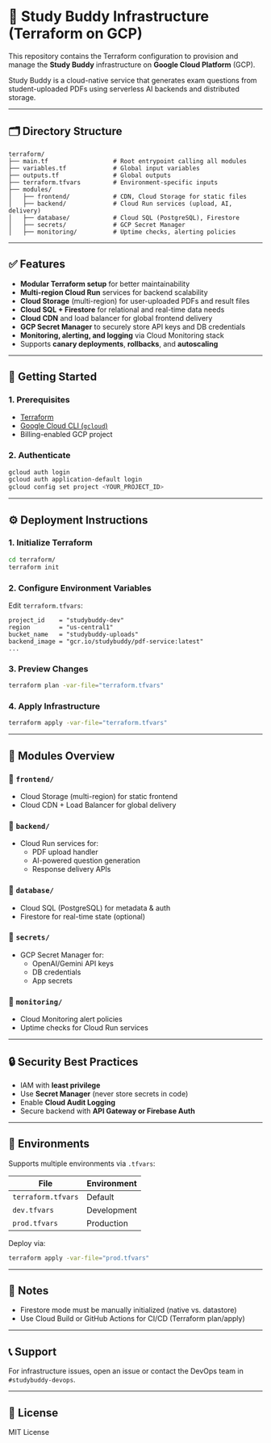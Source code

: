 # 📐 Study Buddy Infrastructure (Terraform on GCP)

This repository contains the Terraform configuration to provision and manage the **Study Buddy** infrastructure on **Google Cloud Platform** (GCP).

Study Buddy is a cloud-native service that generates exam questions from student-uploaded PDFs using serverless AI backends and distributed storage.

---

## 🗂 Directory Structure

```
terraform/
├── main.tf                  # Root entrypoint calling all modules
├── variables.tf             # Global input variables
├── outputs.tf               # Global outputs
├── terraform.tfvars         # Environment-specific inputs
├── modules/
│   ├── frontend/            # CDN, Cloud Storage for static files
│   ├── backend/             # Cloud Run services (upload, AI, delivery)
│   ├── database/            # Cloud SQL (PostgreSQL), Firestore
│   ├── secrets/             # GCP Secret Manager
│   ├── monitoring/          # Uptime checks, alerting policies
```

---

## ✅ Features

- **Modular Terraform setup** for better maintainability
- **Multi-region Cloud Run** services for backend scalability
- **Cloud Storage** (multi-region) for user-uploaded PDFs and result files
- **Cloud SQL + Firestore** for relational and real-time data needs
- **Cloud CDN** and load balancer for global frontend delivery
- **GCP Secret Manager** to securely store API keys and DB credentials
- **Monitoring, alerting, and logging** via Cloud Monitoring stack
- Supports **canary deployments**, **rollbacks**, and **autoscaling**

---

## 🚀 Getting Started

### 1. Prerequisites
- [Terraform](https://developer.hashicorp.com/terraform/install)
- [Google Cloud CLI (`gcloud`)](https://cloud.google.com/sdk/docs/install)
- Billing-enabled GCP project

### 2. Authenticate

```bash
gcloud auth login
gcloud auth application-default login
gcloud config set project <YOUR_PROJECT_ID>
```

---

## ⚙️ Deployment Instructions

### 1. Initialize Terraform

```bash
cd terraform/
terraform init
```

### 2. Configure Environment Variables

Edit `terraform.tfvars`:

```hcl
project_id    = "studybuddy-dev"
region        = "us-central1"
bucket_name   = "studybuddy-uploads"
backend_image = "gcr.io/studybuddy/pdf-service:latest"
...
```

### 3. Preview Changes

```bash
terraform plan -var-file="terraform.tfvars"
```

### 4. Apply Infrastructure

```bash
terraform apply -var-file="terraform.tfvars"
```

---

## 🧩 Modules Overview

### 🔹 `frontend/`
- Cloud Storage (multi-region) for static frontend
- Cloud CDN + Load Balancer for global delivery

### 🔹 `backend/`
- Cloud Run services for:
  - PDF upload handler
  - AI-powered question generation
  - Response delivery APIs

### 🔹 `database/`
- Cloud SQL (PostgreSQL) for metadata & auth
- Firestore for real-time state (optional)

### 🔹 `secrets/`
- GCP Secret Manager for:
  - OpenAI/Gemini API keys
  - DB credentials
  - App secrets

### 🔹 `monitoring/`
- Cloud Monitoring alert policies
- Uptime checks for Cloud Run services

---

## 🔒 Security Best Practices

- IAM with **least privilege**
- Use **Secret Manager** (never store secrets in code)
- Enable **Cloud Audit Logging**
- Secure backend with **API Gateway or Firebase Auth**

---

## 🧪 Environments

Supports multiple environments via `.tfvars`:

| File               | Environment |
|--------------------|-------------|
| `terraform.tfvars` | Default     |
| `dev.tfvars`       | Development |
| `prod.tfvars`      | Production  |

Deploy via:

```bash
terraform apply -var-file="prod.tfvars"
```

---

## 📌 Notes

- Firestore mode must be manually initialized (native vs. datastore)
- Use Cloud Build or GitHub Actions for CI/CD (Terraform plan/apply)

---

## 📞 Support

For infrastructure issues, open an issue or contact the DevOps team in `#studybuddy-devops`.

---

## 📄 License

MIT License